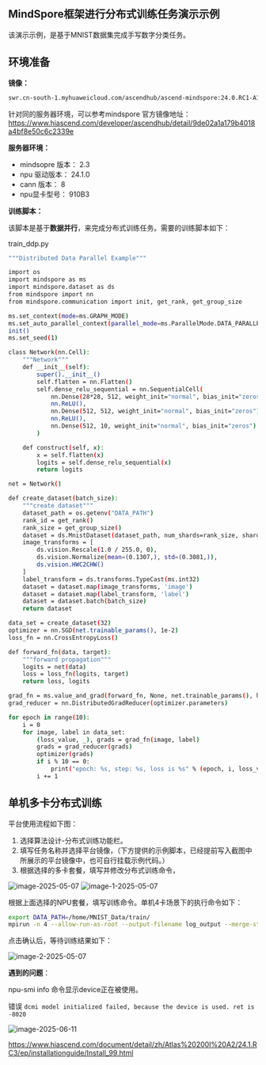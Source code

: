 

## MindSpore框架进行分布式训练任务演示示例

该演示示例，是基于MNIST数据集完成手写数字分类任务。

## 环境准备

**镜像：**
```bash
swr.cn-south-1.myhuaweicloud.com/ascendhub/ascend-mindspore:24.0.RC1-A1-ubuntu20.04
```
针对同的服务器环境，可以参考mindspore 官方镜像地址：https://www.hiascend.com/developer/ascendhub/detail/9de02a1a179b4018a4bf8e50c6c2339e

**服务器环境：**

- mindsopre 版本： 2.3
- npu 驱动版本： 24.1.0
- cann 版本： 8
- npu显卡型号： 910B3


**训练脚本：**

该脚本是基于**数据并行**，来完成分布式训练任务。需要的训练脚本如下：

train_ddp.py

```bash
"""Distributed Data Parallel Example"""

import os
import mindspore as ms
import mindspore.dataset as ds
from mindspore import nn
from mindspore.communication import init, get_rank, get_group_size

ms.set_context(mode=ms.GRAPH_MODE)
ms.set_auto_parallel_context(parallel_mode=ms.ParallelMode.DATA_PARALLEL, gradients_mean=True)
init()
ms.set_seed(1)

class Network(nn.Cell):
    """Network"""
    def __init__(self):
        super().__init__()
        self.flatten = nn.Flatten()
        self.dense_relu_sequential = nn.SequentialCell(
            nn.Dense(28*28, 512, weight_init="normal", bias_init="zeros"),
            nn.ReLU(),
            nn.Dense(512, 512, weight_init="normal", bias_init="zeros"),
            nn.ReLU(),
            nn.Dense(512, 10, weight_init="normal", bias_init="zeros")
        )

    def construct(self, x):
        x = self.flatten(x)
        logits = self.dense_relu_sequential(x)
        return logits

net = Network()

def create_dataset(batch_size):
    """create dataset"""
    dataset_path = os.getenv("DATA_PATH")
    rank_id = get_rank()
    rank_size = get_group_size()
    dataset = ds.MnistDataset(dataset_path, num_shards=rank_size, shard_id=rank_id)
    image_transforms = [
        ds.vision.Rescale(1.0 / 255.0, 0),
        ds.vision.Normalize(mean=(0.1307,), std=(0.3081,)),
        ds.vision.HWC2CHW()
    ]
    label_transform = ds.transforms.TypeCast(ms.int32)
    dataset = dataset.map(image_transforms, 'image')
    dataset = dataset.map(label_transform, 'label')
    dataset = dataset.batch(batch_size)
    return dataset

data_set = create_dataset(32)
optimizer = nn.SGD(net.trainable_params(), 1e-2)
loss_fn = nn.CrossEntropyLoss()

def forward_fn(data, target):
    """forward propagation"""
    logits = net(data)
    loss = loss_fn(logits, target)
    return loss, logits

grad_fn = ms.value_and_grad(forward_fn, None, net.trainable_params(), has_aux=True)
grad_reducer = nn.DistributedGradReducer(optimizer.parameters)

for epoch in range(10):
    i = 0
    for image, label in data_set:
        (loss_value, _), grads = grad_fn(image, label)
        grads = grad_reducer(grads)
        optimizer(grads)
        if i % 10 == 0:
            print("epoch: %s, step: %s, loss is %s" % (epoch, i, loss_value))
        i += 1

```


## 单机多卡分布式训练

平台使用流程如下图：
1. 选择算法设计-分布式训练功能栏。
2. 填写任务名称并选择平台镜像，（下方提供的示例脚本，已经提前写入截图中所展示的平台镜像中，也可自行挂载示例代码。）
3. 根据选择的多卡套餐，填写并修改分布式训练命令，

![image-2025-05-07](https://fourt-wyq.oss-cn-shanghai.aliyuncs.com/images/image-2025-05-07.png)
![image-1-2025-05-07](https://fourt-wyq.oss-cn-shanghai.aliyuncs.com/images/image-1-2025-05-07.png)

根据上面选择的NPU套餐，填写训练命令。单机4卡场景下的执行命令如下：

```bash
export DATA_PATH=/home/MNIST_Data/train/ 
mpirun -n 4 --allow-run-as-root --output-filename log_output --merge-stderr-to-stdout python train_ddp.py
```


点击确认后，等待训练结果如下：

![image-2-2025-05-07](https://fourt-wyq.oss-cn-shanghai.aliyuncs.com/images/image-2-2025-05-07.png)



**遇到的问题**：

npu-smi info 命令显示device正在被使用。

错误 `dcmi model initialized failed, because the device is used. ret is -8020`

![image-2025-06-11](https://fourt-wyq.oss-cn-shanghai.aliyuncs.com/images/image-2025-06-11.png)

https://www.hiascend.com/document/detail/zh/Atlas%20200I%20A2/24.1.RC3/ep/installationguide/Install_99.html



